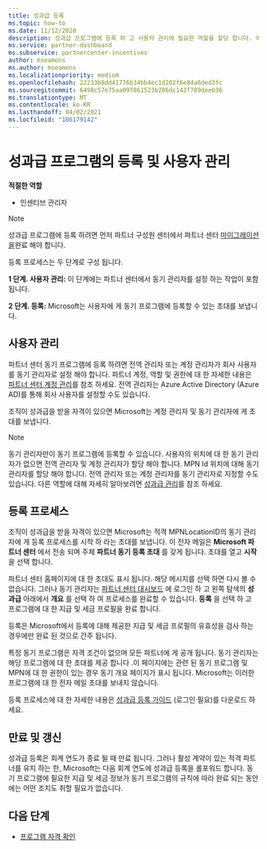 ```yaml
---
title: 성과급 등록
ms.topic: how-to
ms.date: 11/12/2020
description: 성과급 프로그램에 등록 하 고 사용자 관리에 필요한 역할을 할당 합니다. 이 문서에서는 등록 프로세스를 설명 합니다.
ms.service: partner-dashboard
ms.subservice: partnercenter-incentives
author: mseamons
ms.author: mseamons
ms.localizationpriority: medium
ms.openlocfilehash: 22233b8dd41776b34bb4ec1d202f6e84a6ded3fc
ms.sourcegitcommit: 6498c57e75aa097861523b206dc142f789deeb36
ms.translationtype: MT
ms.contentlocale: ko-KR
ms.lasthandoff: 04/02/2021
ms.locfileid: "106179142"
---
```

# <a name="enrollment-and-user-management-in-the-incentives-program"></a>성과급 프로그램의 등록 및 사용자 관리

**적절한 역할**

- 인센티브 관리자

>[!NOTE]
>성과급 프로그램에 등록 하려면 먼저 파트너 구성원 센터에서 파트너 센터 [마이그레이션을](prepare-pmc-pc-migration.md)완료 해야 합니다.

등록 프로세스는 두 단계로 구성 됩니다.

**1 단계. 사용자 관리:** 이 단계에는 파트너 센터에서 동기 관리자를 설정 하는 작업이 포함 됩니다.

**2 단계. 등록:** Microsoft는 사용자에 게 동기 프로그램에 등록할 수 있는 초대를 보냅니다.

## <a name="user-management"></a>사용자 관리

파트너 센터 동기 프로그램에 등록 하려면 전역 관리자 또는 계정 관리자가 회사 사용자를 동기 관리자로 설정 해야 합니다. 파트너 계정, 역할 및 권한에 대 한 자세한 내용은 [파트너 센터 계정 관리](partner-center-account-setup.md)를 참조 하세요. 전역 관리자는 Azure Active Directory (Azure AD)를 통해 회사 사용자를 설정할 수도 있습니다.

조직이 성과급을 받을 자격이 있으면 Microsoft는 계정 관리자 및 동기 관리자에 게 초대를 보냅니다.

>[!NOTE]
>동기 관리자만이 동기 프로그램에 등록할 수 있습니다. 사용자의 위치에 대 한 동기 관리자가 없으면 전역 관리자 및 계정 관리자가 할당 해야 합니다. MPN Id 위치에 대해 동기 관리자를 할당 해야 합니다. 전역 관리자 또는 계정 관리자를 동기 관리자로 지정할 수도 있습니다. 다른 역할에 대해 자세히 알아보려면 [성과급 관리](permissions-overview.md#manage-incentives)를 참조 하세요.

## <a name="enrollment-process"></a>등록 프로세스

조직이 성과급을 받을 자격이 있으면 Microsoft는 적격 MPNLocationID의 동기 관리자에 게 등록 프로세스를 시작 하 라는 초대를 보냅니다. 이 전자 메일은 **Microsoft 파트너 센터** 에서 전송 되며 주체 **파트너 동기 등록 초대** 를 갖게 됩니다. 초대를 열고 **시작** 을 선택 합니다.

파트너 센터 홈페이지에 대 한 초대도 표시 됩니다. 해당 메시지를 선택 하면 다시 볼 수 없습니다. 그러나 동기 관리자는 [파트너 센터 대시보드](https://partner.microsoft.com/dashboard/) 에 로그인 하 고 왼쪽 탐색의 **성과급** 아래에서 **개요** 를 선택 하 여 프로세스를 완료할 수 있습니다. **등록** 을 선택 하 고 프로그램에 대 한 지급 및 세금 프로필을 완료 합니다.

등록은 Microsoft에서 등록에 대해 제공한 지급 및 세금 프로필의 유효성을 검사 하는 경우에만 완료 된 것으로 간주 됩니다.

특정 동기 프로그램은 자격 조건이 없으며 모든 파트너에 게 공개 됩니다. 동기 관리자는 해당 프로그램에 대 한 초대를 제공 합니다 .이 페이지에는 관련 된 동기 프로그램 및 MPN에 대 한 권한이 있는 경우 동기 개요 페이지가 표시 됩니다. Microsoft는 이러한 프로그램에 대 한 전자 메일 초대를 보내지 않습니다.

등록 프로세스에 대 한 자세한 내용은 [성과급 등록 가이드](https://partner.microsoft.com/resources/detail/partner-center-incentives-enrollment-pdf) (로그인 필요)를 다운로드 하세요.

## <a name="expiration-and-renewal"></a>만료 및 갱신

성과급 등록은 회계 연도가 종료 될 때 만료 됩니다. 그러나 활성 계약이 있는 적격 파트너를 유지 하는 한, Microsoft는 다음 회계 연도에 성과급 등록을 롤포워드 합니다. 동기 프로그램에 필요한 지급 및 세금 정보가 동기 프로그램의 규칙에 따라 완료 되는 동안에는 어떤 조치도 취할 필요가 없습니다.

## <a name="next-steps"></a>다음 단계

- [프로그램 자격 확인](incentives-determined-your-program-eligibility.md)
